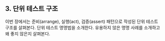 
## 3. 단위 테스트 구조

이번 장에서는 준비(arrange), 실행(act), 검증(assert) 패턴으로 작성된 단위 테스트 구조를 살펴본다. 
단위 테스트 명명법을 소개한다. 
유용하지 않은 명명 사례를 소개하고 왜 좋지 않은지 살펴본다. 
